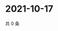 # 2021-10-17

共 0 条

<!-- BEGIN WEIBO -->
<!-- 最后更新时间 Sun Oct 17 2021 00:15:34 GMT+0800 (China Standard Time) -->

<!-- END WEIBO -->
